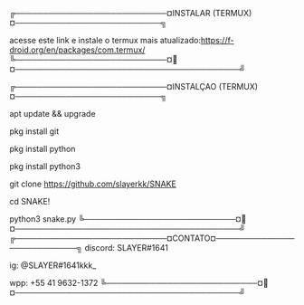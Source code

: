 ╔───────────────────────────¤INSTALAR (TERMUX)¤──────────────────────────╗

acesse este link e instale o termux mais atualizado:https://f-droid.org/en/packages/com.termux/
╚───────────────────────────¤🐍¤────────────────────────────────────────╝

╔───────────────────────────¤INSTALÇAO (TERMUX)¤──────────────────────────╗

apt update && upgrade

pkg install git

pkg install python

pkg install python3

git clone https://github.com/slayerkk/SNAKE

cd SNAKE!

python3 snake.py
╚───────────────────────────¤🐍¤────────────────────────────────────────╝
╔───────────────────────────¤CONTATO¤──────────────────────────╗
discord: SLAYER#1641

ig: @SLAYER#1641kkk_

wpp: +55 41 9632-1372
╚───────────────────────────¤🐍¤────────────────────────────────────────╝
